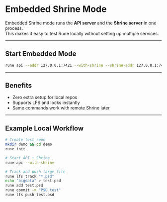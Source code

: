 # Embedded Shrine Mode

Embedded Shrine mode runs the **API server** and the **Shrine server** in one process.  
This makes it easy to test Rune locally without setting up multiple services.

---

## Start Embedded Mode
```bash
rune api --addr 127.0.0.1:7421 --with-shrine --shrine-addr 127.0.0.1:7420
```

---

## Benefits
- Zero extra setup for local repos
- Supports LFS and locks instantly
- Same commands work with remote Shrine later

---

## Example Local Workflow
```bash
# Create test repo
mkdir demo && cd demo
rune init

# Start API + Shrine
rune api --with-shrine

# Track and push large file
rune lfs track "*.psd"
echo "bigdata" > test.psd
rune add test.psd
rune commit -m "PSD test"
rune lfs push test.psd
```
